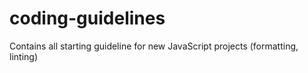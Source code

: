 # coding-guidelines
Contains all starting guideline for new JavaScript projects (formatting, linting)
